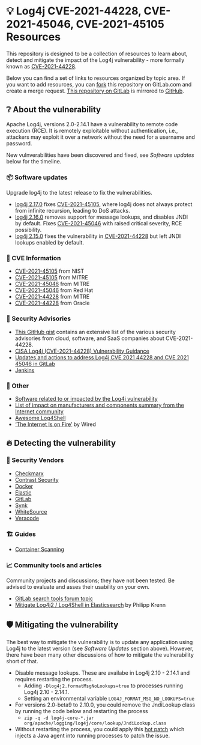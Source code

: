 # 💡 Log4j CVE-2021-44228, CVE-2021-45046, CVE-2021-45105 Resources 

This repository is designed to be a collection of resources to learn about, detect and mitigate the impact of the Log4j vulnerability - more formally known as [CVE-2021-44228](https://cve.mitre.org/cgi-bin/cvename.cgi?name=CVE-2021-44228).

Below you can find a set of links to resources organized by topic area.  If you want to add resources, you can [fork](https://gitlab.com/gitlab-de/log4j-resources/-/forks/new) this repository on GitLab.com and create a merge request. [This repository on GitLab](https://gitlab.com/gitlab-de/log4j-resources) is mirrored to [GitHub](https://github.com/gitlab-de/log4j-resources). 

## ❔ About the vulnerability

Apache Log4j, versions 2.0-2.14.1 have a vulnerability to remote code execution (RCE). It is remotely exploitable without authentication, i.e., attackers may exploit it over a network without the need for a username and password.

New vulnverabilities have been discovered and fixed, see _Software updates_ below for the timeline.

### 📦 Software updates

Upgrade log4j to the latest release to fix the vulnerabilities.

- [log4j 2.17.0](https://logging.apache.org/log4j/2.x/changes-report.html#a2.17.0) fixes [CVE-2021-45105](https://logging.apache.org/log4j/2.x/security.html#CVE-2021-45105), where log4j does not always protect from infinite recursion, leading to DoS attacks.
- [log4j 2.16.0](https://logging.apache.org/log4j/2.x/changes-report.html#a2.16.0) removes support for message lookups, and disables JNDI by default. Fixes [CVE-2021-45046](https://logging.apache.org/log4j/2.x/security.html#CVE-2021-45046) with raised critical severity, RCE possibility. 
- [log4j 2.15.0](https://logging.apache.org/log4j/2.x/changes-report.html#a2.15.0) fixes the vulnerability in [CVE-2021-44228](https://logging.apache.org/log4j/2.x/security.html#CVE-2021-44228) but left JNDI lookups enabled by default.

### 📄 CVE Information

- [CVE-2021-45105](https://nvd.nist.gov/vuln/detail/CVE-2021-45105) from NIST
- [CVE-2021-45105](https://cve.mitre.org/cgi-bin/cvename.cgi?name=CVE-2021-45105) from MITRE
- [CVE-2021-45046](https://cve.mitre.org/cgi-bin/cvename.cgi?name=CVE-2021-45046) from MITRE
- [CVE-2021-45046](https://access.redhat.com/security/cve/cve-2021-45046) from Red Hat
- [CVE-2021-44228](https://cve.mitre.org/cgi-bin/cvename.cgi?name=CVE-2021-44228) from MITRE
- [CVE-2021-44228](https://www.oracle.com/security-alerts/alert-cve-2021-44228.html) from Oracle

### 💬 Security Advisories

- [This GitHub gist](https://gist.github.com/SwitHak/b66db3a06c2955a9cb71a8718970c592) contains an extensive list of the various security advisories from cloud, software, and SaaS companies about CVE-2021-44228.
- [CISA Log4j (CVE-2021-44228) Vulnerability Guidance](https://github.com/cisagov/log4j-affected-db)
- [Updates and actions to address Log4j CVE 2021 44228 and CVE 2021 45046 in GitLab](https://about.gitlab.com/blog/2021/12/15/updates-and-actions-to-address-logj-in-gitlab/)
- [Jenkins](https://www.jenkins.io/blog/2021/12/10/log4j2-rce-CVE-2021-44228/)

### 📖 Other

- [Software related to or impacted by the Log4j vulnerability](https://github.com/NCSC-NL/log4shell/tree/main/software)
- [List of impact on manufacturers and components summary from the Internet community](https://github.com/YfryTchsGD/Log4jAttackSurface)
- [Awesome Log4Shell](https://github.com/snyk-labs/awesome-log4shell)
- [‘The Internet Is on Fire’](https://www.wired.com/story/log4j-flaw-hacking-internet/) by Wired

## 🔥 Detecting the vulnerability

### 🚒 Security Vendors

- [Checkmarx](https://checkmarx.com/blog/apache-log4j-remote-code-execution-cve-2021-44228/)
- [Contrast Security](https://www.contrastsecurity.com/security-influencers/0-day-detection-of-log4j2-vulnerability)
- [Docker](https://www.docker.com/blog/apache-log4j-2-cve-2021-44228/)
- [Elastic](https://www.elastic.co/blog/detecting-log4j2-with-elastic-security)
- [GitLab](https://about.gitlab.com/blog/2021/12/15/use-gitlab-to-detect-vulnerabilities/)
- [Synk](https://snyk.io/blog/find-fix-log4shell-quickly-snyk/)
- [WhiteSource](https://www.whitesourcesoftware.com/resources/blog/log4j-vulnerability-cve-2021-44228/)
- [Veracode](https://www.veracode.com/blog/security-news/urgent-analysis-and-remediation-guidance-log4j-zero-day-rce-cve-2021-44228)

### 🏗️ Guides

- [Container Scanning](container_scanning.md)

### 📈 Community tools and articles

Community projects and discussions; they have not been tested. Be advised to evaluate and asses their usability on your own. 

- [GitLab search tools forum topic](https://forum.gitlab.com/t/search-code-across-all-projects/2263/19?u=dnsmichi)
- [Mitigate Log4j2 / Log4Shell in Elasticsearch](https://xeraa.net/blog/2021_mitigate-log4j2-log4shell-elasticsearch/) by Philipp Krenn

## 🛡️ Mitigating the vulnerability

The best way to mitigate the vulnerability is to update any application using Log4j to the latest version (see _Software Updates_ section above).  However, there have been many other discussions of how to mitigate the vulnerability short of that.

- Disable message lookups.  These are availabe in Log4j 2.10 - 2.14.1 and requires restarting the process.
  - Adding `-Dlog4j2.formatMsgNoLookups=true` to processes running Log4j 2.10 - 2.14.1.  
  - Setting an environmental variable `LOG4J_FORMAT_MSG_NO_LOOKUPS=true`
- For versions 2.0-beta9 to 2.10.0, you could remove the JndiLookup class by running the code below and restarting the process
  - `zip -q -d log4j-core-*.jar org/apache/logging/log4j/core/lookup/JndiLookup.class`
- Without restarting the process, you could apply this [hot patch](https://github.com/corretto/hotpatch-for-apache-log4j2) which injects a Java agent into running processes to patch the issue.
